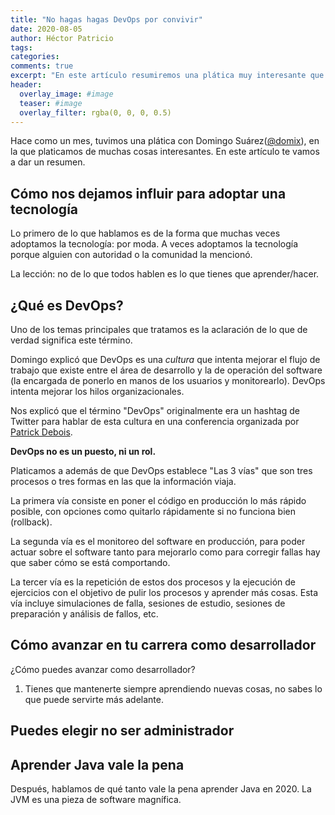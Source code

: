 ```yaml
---
title: "No hagas hagas DevOps por convivir"
date: 2020-08-05
author: Héctor Patricio
tags:
categories: 
comments: true
excerpt: "En este artículo resumiremos una plática muy interesante que tuvimos con Domingo Suárez sobre DevOps y otras cosas."
header:
  overlay_image: #image
  teaser: #image
  overlay_filter: rgba(0, 0, 0, 0.5)
---
```


Hace como un mes, tuvimos una plática con Domingo Suárez([@domix](https://twitter.com/domix?lang=en)), en la que platicamos de muchas cosas interesantes. En este artículo te vamos a dar un resumen.

## Cómo nos dejamos influir para adoptar una tecnología

Lo primero de lo que hablamos es de la forma que muchas veces adoptamos la tecnología: por moda. A veces adoptamos la tecnología porque alguien con autoridad o la comunidad la mencionó.

La lección: no de lo que todos hablen es lo que tienes que aprender/hacer.

## ¿Qué es DevOps?

Uno de los temas principales que tratamos es la aclaración de lo que de verdad significa este término.

Domingo explicó que DevOps es una _cultura_ que intenta mejorar el flujo de trabajo que existe entre el área de desarrollo y la de operación del software (la encargada de ponerlo en manos de los usuarios y monitorearlo). DevOps intenta mejorar los hilos organizacionales.

Nos explicó que el término "DevOps" originalmente era un hashtag de Twitter para hablar de esta cultura en una conferencia organizada por [Patrick Debois](https://blog.newrelic.com/engineering/devops-name/).

**DevOps no es un puesto, ni un rol.**

Platicamos a además de que DevOps establece "Las 3 vías" que son tres procesos o tres formas en las que la información viaja.

La primera vía consiste en poner el código en producción lo más rápido posible, con opciones como quitarlo rápidamente si no funciona bien (rollback).

La segunda vía es el monitoreo del software en producción, para poder actuar sobre el software tanto para mejorarlo como para corregir fallas hay que saber cómo se está comportando.

La tercer vía es la repetición de estos dos procesos y la ejecución de ejercicios con el objetivo de pulir los procesos y aprender más cosas. Esta vía incluye simulaciones de falla, sesiones de estudio, sesiones de preparación y análisis de fallos, etc.

## Cómo avanzar en tu carrera como desarrollador

¿Cómo puedes avanzar como desarrollador?

1. Tienes que mantenerte siempre aprendiendo nuevas cosas, no sabes lo que puede servirte más adelante.

## Puedes elegir no ser administrador


## Aprender Java vale la pena

Después, hablamos de qué tanto vale la pena aprender Java en 2020. La JVM es una pieza de software magnífica.